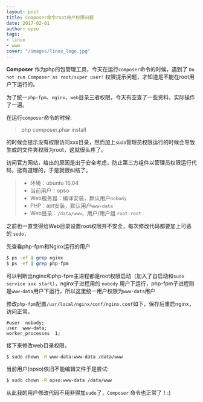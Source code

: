 ```yaml
---
layout: post
title: Composer命令root用户权限问题
date: 2017-02-01
author: opso
tags:
- linux
- www
cover: "/images/linux_logo.jpg"
---
```


**Composer** 作为php的包管理工具，今天在运行`composer`命令的时候，遇到了 `Do not run Composer as root/super user!` 权限提示问题，才知道是不能在root用户下运行的。

为了统一`php-fpm`、`nginx`、`web`目录三者权限，今天有空查了一些资料，实际操作了一遍。

<!--more-->

在运行`composer`命令的时候:

> php composer.phar install

的时候会提示没有权限访问xxx目录，然而加上`sudo`管理员权限运行的时候会导致生成的文件夹权限为root，这就很头疼了。

访问官方网站，给出的原因是出于安全考虑，防止第三方组件以管理员权限运行代码，挺有道理的，于是就很纠结了。

> * 环境：ubuntu 16.04
> * 当前用户：opso
> * Web服务器：编译安装，默认用户`nobody`
> * PHP：apt安装，默认用户`www-data`
> * Web目录：`/data/www`，用户/用户组 `root:root`

之前也一直觉得给Web目录设置root权限并不安全，每次修改代码都要加上可恶的 `sudo`，

先查看php-fpm和Nginx运行的用户

```bash
$ ps -ef | grep nginx
$ ps -ef | grep php-fpm
```

可以判断出nginx和php-fpm主进程都是root权限启动（加入了自启动和`sudo service xxx start`），nginx子进程用的 `nobody` 用户下运行，php-fpm子进程则是`www-data`用户下运行，所以这里统一用户权限为`www-data`用户

修改`php-fpm`配置`/usr/local/nginx/conf/nginx.conf`如下，保存后重启nginx，访问正常。

```nginx
#user  nobody;
user  www-data;
worker_processes  1;
```

接下来修改web目录权限，

```bash
$ sudo chown -R www-data:www-data /data/www
```

当前用户(opso)依旧不能编辑文件于是尝试:

```bash
$ sudo chown -R opso:www-data /data/www
```

从此我的用户修改代码不用非得加`sudo`了，`Composer` 命令也正常了！:)
